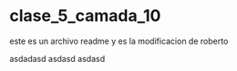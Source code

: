 # clase_5_camada_10
este es un archivo readme y es la modificacion de roberto

asdadasd
asdasd
asdasd
